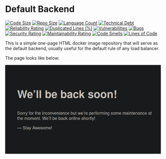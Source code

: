 # Default Backend

[![Code Size](https://img.shields.io/github/languages/code-size/meysam81/default-backend)](https://github.com/meysam81/default-backend)
[![Repo Size](https://img.shields.io/github/repo-size/meysam81/default-backend)](https://github.com/meysam81/default-backend)
[![Language Count](https://img.shields.io/github/languages/count/meysam81/default-backend)](https://github.com/meysam81/default-backend)
[![Technical Debt](https://sonarcloud.io/api/project_badges/measure?project=meysam81_default-backend&metric=sqale_index)](https://sonarcloud.io/summary/new_code?id=meysam81_default-backend)
[![Reliability Rating](https://sonarcloud.io/api/project_badges/measure?project=meysam81_default-backend&metric=reliability_rating)](https://sonarcloud.io/summary/new_code?id=meysam81_default-backend)
[![Duplicated Lines (%)](https://sonarcloud.io/api/project_badges/measure?project=meysam81_default-backend&metric=duplicated_lines_density)](https://sonarcloud.io/summary/new_code?id=meysam81_default-backend)
[![Vulnerabilities](https://sonarcloud.io/api/project_badges/measure?project=meysam81_default-backend&metric=vulnerabilities)](https://sonarcloud.io/summary/new_code?id=meysam81_default-backend)
[![Bugs](https://sonarcloud.io/api/project_badges/measure?project=meysam81_default-backend&metric=bugs)](https://sonarcloud.io/summary/new_code?id=meysam81_default-backend)
[![Security Rating](https://sonarcloud.io/api/project_badges/measure?project=meysam81_default-backend&metric=security_rating)](https://sonarcloud.io/summary/new_code?id=meysam81_default-backend)
[![Maintainability Rating](https://sonarcloud.io/api/project_badges/measure?project=meysam81_default-backend&metric=sqale_rating)](https://sonarcloud.io/summary/new_code?id=meysam81_default-backend)
[![Code Smells](https://sonarcloud.io/api/project_badges/measure?project=meysam81_default-backend&metric=code_smells)](https://sonarcloud.io/summary/new_code?id=meysam81_default-backend)
[![Lines of Code](https://sonarcloud.io/api/project_badges/measure?project=meysam81_default-backend&metric=ncloc)](https://sonarcloud.io/summary/new_code?id=meysam81_default-backend)

This is a simple one-page HTML docker image repository that will serve as the
default backend, usually useful for the default rule of any load balancer.

The page looks like below:

![Index Page!](./docs/static/index.png)
